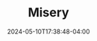 ---
title: Misery
Theatre: ABET - All Beaches Experimental Theatre
Venue: Grace Darling Studio Theatre
date: 2024-05-10T17:38:48-04:00
opening_date: 2025-04-11
closing_date: 2025-04-27
showtimes:
  - 2025-04-11 19:30:00
  - 2025-04-12 19:30:00
  - 2025-04-13 14:00:00
  - 2025-04-18 19:30:00
  - 2025-04-19 19:30:00
  - 2025-04-20 14:00:00
  - 2025-04-25 19:30:00
  - 2025-04-26 19:30:00
  - 2025-04-27 14:00:00
featured_image: 2025-Misery.webp
featured_image_alt: 
featured_image_caption: Poster for 'Misery'
featured_image_attr: Poster by Josh Andrews
featured_image_attr_link: 
playbill:
Website: 
Tickets: https://3common.com/event/misery/666493754e745813af565755
show_details: 
- Playwright: William Goldman
- Based On: Misery by Steven King
cast:
crew:
- Director: Jereme Raickett
orchestra:
genres: 
Description: 
---
